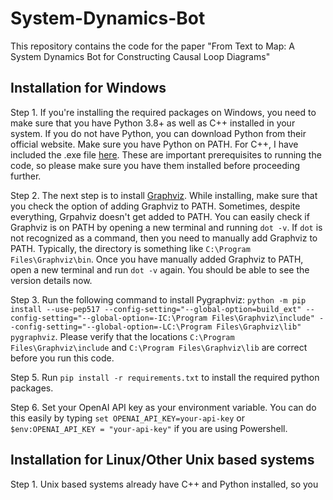 # System-Dynamics-Bot
This repository contains the code for the paper "From Text to Map: A System Dynamics Bot for Constructing Causal Loop Diagrams"  

## Installation for Windows

Step 1. If you're installing the required packages on Windows, you need to make sure that you have Python 3.8+ as well as C++ installed in your system. If you do not have Python, you can download Python from their official website. Make sure you have Python on PATH. 
For C++, I have included the .exe file [here](cld\vs_BuildTools.exe). These are important prerequisites to running the code, so please make sure you have them installed before proceeding further. 

Step 2. The next step is to install [Graphviz](cld\stable_windows_10_cmake_Release_x64_graphviz-install-2.46.0-win64.exe). While installing, make sure that you check the option of adding Graphviz to PATH. Sometimes, despite everything, Grpahviz doesn't get added to PATH. You can easily check if Graphviz is on PATH by opening a new terminal and running `dot -v`. If `dot` is not recognized as a command, then you need to manually add Graphviz to PATH. Typically, the directory is something like `C:\Program Files\Graphviz\bin`. Once you have manually added Graphviz to PATH, open a new terminal and run `dot -v` again. You should be able to see the version details now.

Step 3. Run the following command to install Pygraphviz: ```python -m pip install --use-pep517 --config-setting="--global-option=build_ext" --config-setting="--global-option=-IC:\Program Files\Graphviz\include" --config-setting="--global-option=-LC:\Program Files\Graphviz\lib" pygraphviz```. Please verify that the locations `C:\Program Files\Graphviz\include` and `C:\Program Files\Graphviz\lib` are correct before you run this code. 

Step 5. Run `pip install -r requirements.txt` to install the required python packages.

Step 6. Set your OpenAI API key as your environment variable. You can do this easily by typing `set OPENAI_API_KEY=your-api-key` or `$env:OPENAI_API_KEY = "your-api-key"` if you are using Powershell. 

## Installation for Linux/Other Unix based systems

Step 1. Unix based systems already have C++ and Python installed, so you 

